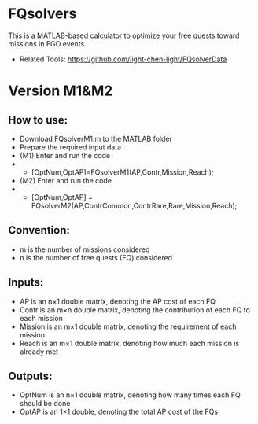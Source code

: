 # FQsolvers
This is a MATLAB-based calculator to optimize your free quests toward missions in FGO events.
* Related Tools: https://github.com/light-chen-light/FQsolverData

# Version M1&M2
## How to use:
* Download FQsolverM1.m to the MATLAB folder
* Prepare the required input data
* (M1) Enter and run the code
* * [OptNum,OptAP]=FQsolverM1(AP,Contr,Mission,Reach);
* (M2) Enter and run the code
* * [OptNum,OptAP] = FQsolverM2(AP,ContrCommon,ContrRare,Rare,Mission,Reach);

## Convention:
* m is the number of missions considered
* n is the number of free quests (FQ) considered

## Inputs:
* AP is an n×1 double matrix, denoting the AP cost of each FQ
* Contr is an m×n double matrix, denoting the contribution of each FQ to each mission
* Mission is an m×1 double matrix, denoting the requirement of each mission
* Reach is an m×1 double matrix, denoting how much each mission is already met

## Outputs:
* OptNum is an n×1 double matrix, denoting how many times each FQ should be done
* OptAP is an 1×1 double, denoting the total AP cost of the FQs
